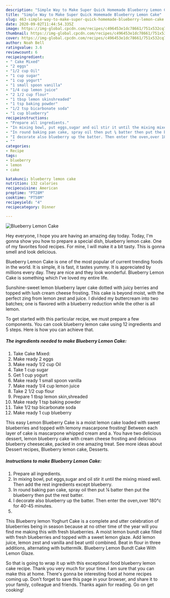 ```yaml
---
description: "Simple Way to Make Super Quick Homemade Blueberry Lemon Cake"
title: "Simple Way to Make Super Quick Homemade Blueberry Lemon Cake"
slug: 463-simple-way-to-make-super-quick-homemade-blueberry-lemon-cake
date: 2020-09-02T11:44:54.335Z
image: https://img-global.cpcdn.com/recipes/c496453e1dc78661/751x532cq70/blueberry-lemon-cake-recipe-main-photo.jpg
thumbnail: https://img-global.cpcdn.com/recipes/c496453e1dc78661/751x532cq70/blueberry-lemon-cake-recipe-main-photo.jpg
cover: https://img-global.cpcdn.com/recipes/c496453e1dc78661/751x532cq70/blueberry-lemon-cake-recipe-main-photo.jpg
author: Noah Bell
ratingvalue: 3.6
reviewcount: 6
recipeingredient:
- " Cake Mixed"
- "2 eggs"
- "1/2 cup Oil"
- "1 cup sugar"
- "1 cup yogurt"
- "1 small spoon vanilla"
- "1/4 cup lemon juice"
- "2 1/2 cup flour"
- "1 tbsp lemon skinshreaded"
- "1 tsp baking powder"
- "1/2 tsp bicarbonate soda"
- "1 cup blueberry"
recipeinstructions:
- "Prepare all ingredients."
- "In mixing bowl, put eggs,sugar and oil stir it until the mixing mixed well. Then add the rest ingredients except blueberry."
- "In round baking pan cake, spray oil then put ¼ batter then put the blueberry then put the rest batter."
- "I decorate also blueberry up the batter. Then enter the oven,over 180°c for 40-45 minutes."
- ""
categories:
- Recipe
tags:
- blueberry
- lemon
- cake

katakunci: blueberry lemon cake 
nutrition: 132 calories
recipecuisine: American
preptime: "PT28M"
cooktime: "PT58M"
recipeyield: "4"
recipecategory: Dinner

---
```



![Blueberry Lemon Cake](https://img-global.cpcdn.com/recipes/c496453e1dc78661/751x532cq70/blueberry-lemon-cake-recipe-main-photo.jpg)

Hey everyone, I hope you are having an amazing day today. Today, I'm gonna show you how to prepare a special dish, blueberry lemon cake. One of my favorites food recipes. For mine, I will make it a bit tasty. This is gonna smell and look delicious.

Blueberry Lemon Cake is one of the most popular of current trending foods in the world. It is simple, it is fast, it tastes yummy. It is appreciated by millions every day. They are nice and they look wonderful. Blueberry Lemon Cake is something which I've loved my entire life.

Sunshine-sweet lemon blueberry layer cake dotted with juicy berries and topped with lush cream cheese frosting. This cake is beyond moist, with the perfect zing from lemon zest and juice. I divided my buttercream into two batches; one is flavored with a blueberry reduction while the other is all lemon.


To get started with this particular recipe, we must prepare a few components. You can cook blueberry lemon cake using 12 ingredients and 5 steps. Here is how you can achieve that.

<!--inarticleads1-->

##### The ingredients needed to make Blueberry Lemon Cake:

1. Take  Cake Mixed:
1. Make ready 2 eggs
1. Make ready 1/2 cup Oil
1. Take 1 cup sugar
1. Get 1 cup yogurt
1. Make ready 1 small spoon vanilla
1. Make ready 1/4 cup lemon juice
1. Take 2 1/2 cup flour
1. Prepare 1 tbsp lemon skin,shreaded
1. Make ready 1 tsp baking powder
1. Take 1/2 tsp bicarbonate soda
1. Make ready 1 cup blueberry


This easy Lemon Blueberry Cake is a moist lemon cake loaded with sweet blueberries and topped with lemony mascarpone frosting! Between each layer of cake is mascarpone whipped cream and a. You have two delicious dessert, lemon blueberry cake with cream cheese frosting and delicious blueberry cheesecake, packed in one amazing treat. See more ideas about Dessert recipes, Blueberry lemon cake, Desserts. 

<!--inarticleads2-->

##### Instructions to make Blueberry Lemon Cake:

1. Prepare all ingredients.
1. In mixing bowl, put eggs,sugar and oil stir it until the mixing mixed well. Then add the rest ingredients except blueberry.
1. In round baking pan cake, spray oil then put ¼ batter then put the blueberry then put the rest batter.
1. I decorate also blueberry up the batter. Then enter the oven,over 180°c for 40-45 minutes.
1. 


This Blueberry lemon Yoghurt Cake is a complete and utter celebration of blueberries being in season because at no other time of the year will you find me making this with fresh blueberries. A moist lemon bundt cake filled with fresh blueberries and topped with a sweet lemon glaze. Add lemon juice, lemon zest and vanilla and beat until combined. Beat in flour in three additions, alternating with buttermilk. Blueberry Lemon Bundt Cake With Lemon Glaze. 

So that is going to wrap it up with this exceptional food blueberry lemon cake recipe. Thank you very much for your time. I am sure that you can make this at home. There's gonna be interesting food at home recipes coming up. Don't forget to save this page in your browser, and share it to your family, colleague and friends. Thanks again for reading. Go on get cooking!
